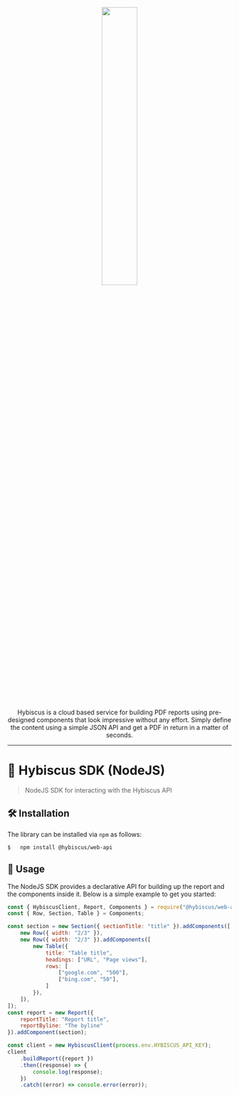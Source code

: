 <p style="text-align: center;">
    <a href="https://hybiscus.dev">
    <img width="40%" src="https://hybiscus.dev/public/img/Wordmark.svg" />
    </a>
</p>

<p style="text-align: center;">
    Hybiscus is a cloud based service for building PDF reports using pre-designed components that look impressive without any effort. Simply define the content using a simple JSON API and get a PDF in return in a matter of seconds.
</p>

---

# 🌺 Hybiscus SDK (NodeJS)
> NodeJS SDK for interacting with the Hybiscus API

## 🛠 Installation
The library can be installed via `npm` as follows:

```shell
$   npm install @hybiscus/web-api
```

## 🚀 Usage
The NodeJS SDK provides a declarative API for building up the report and the components inside it. Below is a simple example to get you started:

```js
const { HybiscusClient, Report, Components } = require("@hybiscus/web-api");
const { Row, Section, Table } = Components;

const section = new Section({ sectionTitle: "title" }).addComponents([
    new Row({ width: "2/3" }),
    new Row({ width: "2/3" }).addComponents([
        new Table({
            title: "Table title",
            headings: ["URL", "Page views"],
            rows: [
                ["google.com", "500"],
                ["bing.com", "50"],
            ]
        }),
    ]),
]);
const report = new Report({
    reportTitle: "Report title",
    reportByline: "The byline" 
}).addComponent(section);

const client = new HybiscusClient(process.env.HYBISCUS_API_KEY);
client
    .buildReport({report })
    .then((response) => {
        console.log(response);
    })
    .catch((error) => console.error(error));
```